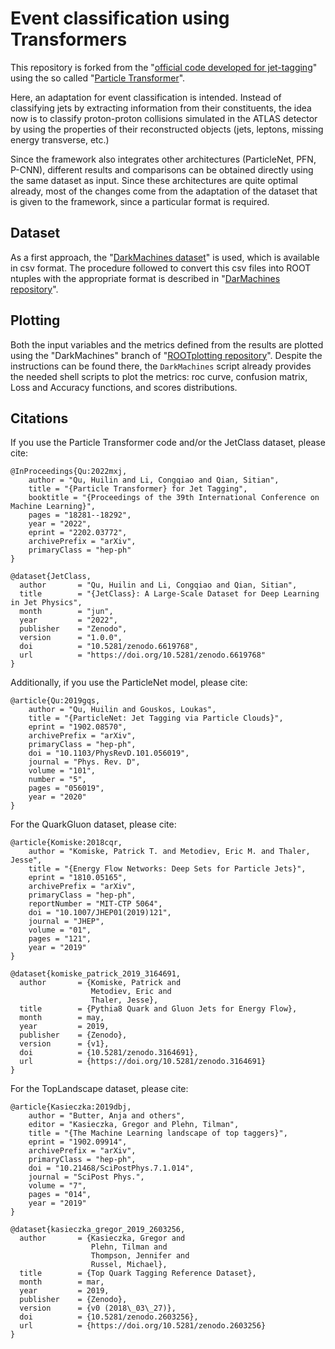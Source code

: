 # Event classification using Transformers
This repository is forked from the "[official code developed for jet-tagging](https://github.com/jet-universe/particle_transformer)" using the so called "[Particle Transformer](https://arxiv.org/abs/2202.03772)".

Here, an adaptation for event classification is intended. Instead of classifying jets by extracting information from their constituents, the idea now is to classify proton-proton collisions simulated in the ATLAS detector by using the properties of their reconstructed objects (jets, leptons, missing energy transverse, etc.)

Since the framework also integrates other architectures (ParticleNet, PFN, P-CNN), different results and comparisons can be obtained directly using the same dataset as input. Since these architectures are quite optimal already, most of the changes come from the adaptation of the dataset that is given to the framework, since a particular format is required.

## Dataset
As a first approach, the "[DarkMachines dataset](https://arxiv.org/abs/2105.14027)" is used, which is available in csv format.
The procedure followed to convert this csv files into ROOT ntuples with the appropriate format is described in "[DarMachines repository](https://github.com/adrianrubio96/DarkMachines)".

## Plotting
Both the input variables and the metrics defined from the results are plotted using the "DarkMachines" branch of "[ROOTplotting repository](https://github.com/adrianrubio96/ROOTplotting/tree/DarkMachines)". Despite the instructions can be found there, the `DarkMachines` script already provides the needed shell scripts to plot the metrics: roc curve, confusion matrix, Loss and Accuracy functions, and scores distributions.


## Citations

If you use the Particle Transformer code and/or the JetClass dataset, please cite:

```
@InProceedings{Qu:2022mxj,
    author = "Qu, Huilin and Li, Congqiao and Qian, Sitian",
    title = "{Particle Transformer} for Jet Tagging",
    booktitle = "{Proceedings of the 39th International Conference on Machine Learning}",
    pages = "18281--18292",
    year = "2022",
    eprint = "2202.03772",
    archivePrefix = "arXiv",
    primaryClass = "hep-ph"
}

@dataset{JetClass,
  author       = "Qu, Huilin and Li, Congqiao and Qian, Sitian",
  title        = "{JetClass}: A Large-Scale Dataset for Deep Learning in Jet Physics",
  month        = "jun",
  year         = "2022",
  publisher    = "Zenodo",
  version      = "1.0.0",
  doi          = "10.5281/zenodo.6619768",
  url          = "https://doi.org/10.5281/zenodo.6619768"
}
```

Additionally, if you use the ParticleNet model, please cite:

```
@article{Qu:2019gqs,
    author = "Qu, Huilin and Gouskos, Loukas",
    title = "{ParticleNet: Jet Tagging via Particle Clouds}",
    eprint = "1902.08570",
    archivePrefix = "arXiv",
    primaryClass = "hep-ph",
    doi = "10.1103/PhysRevD.101.056019",
    journal = "Phys. Rev. D",
    volume = "101",
    number = "5",
    pages = "056019",
    year = "2020"
}
```

For the QuarkGluon dataset, please cite:

```
@article{Komiske:2018cqr,
    author = "Komiske, Patrick T. and Metodiev, Eric M. and Thaler, Jesse",
    title = "{Energy Flow Networks: Deep Sets for Particle Jets}",
    eprint = "1810.05165",
    archivePrefix = "arXiv",
    primaryClass = "hep-ph",
    reportNumber = "MIT-CTP 5064",
    doi = "10.1007/JHEP01(2019)121",
    journal = "JHEP",
    volume = "01",
    pages = "121",
    year = "2019"
}

@dataset{komiske_patrick_2019_3164691,
  author       = {Komiske, Patrick and
                  Metodiev, Eric and
                  Thaler, Jesse},
  title        = {Pythia8 Quark and Gluon Jets for Energy Flow},
  month        = may,
  year         = 2019,
  publisher    = {Zenodo},
  version      = {v1},
  doi          = {10.5281/zenodo.3164691},
  url          = {https://doi.org/10.5281/zenodo.3164691}
}
```

For the TopLandscape dataset, please cite:

```
@article{Kasieczka:2019dbj,
    author = "Butter, Anja and others",
    editor = "Kasieczka, Gregor and Plehn, Tilman",
    title = "{The Machine Learning landscape of top taggers}",
    eprint = "1902.09914",
    archivePrefix = "arXiv",
    primaryClass = "hep-ph",
    doi = "10.21468/SciPostPhys.7.1.014",
    journal = "SciPost Phys.",
    volume = "7",
    pages = "014",
    year = "2019"
}

@dataset{kasieczka_gregor_2019_2603256,
  author       = {Kasieczka, Gregor and
                  Plehn, Tilman and
                  Thompson, Jennifer and
                  Russel, Michael},
  title        = {Top Quark Tagging Reference Dataset},
  month        = mar,
  year         = 2019,
  publisher    = {Zenodo},
  version      = {v0 (2018\_03\_27)},
  doi          = {10.5281/zenodo.2603256},
  url          = {https://doi.org/10.5281/zenodo.2603256}
}
```
